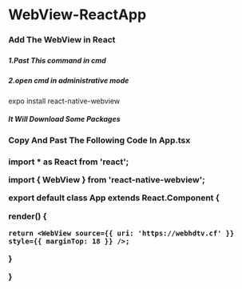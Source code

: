 # WebView-ReactApp
<h3>Add The WebView in React<h3>
<h5>1.Past This command in cmd</h5>
<h5>2.open cmd in administrative mode</h5>
expo install react-native-webview
<h5>It Will Download Some Packages</h5>
<h3>Copy And Past The Following Code In App.tsx<h3>
  
import * as React from 'react';

import { WebView } from 'react-native-webview';

export default class App extends React.Component {

  render() {
  
    return <WebView source={{ uri: 'https://webhdtv.cf' }} style={{ marginTop: 18 }} />;
    
  }
  
}
